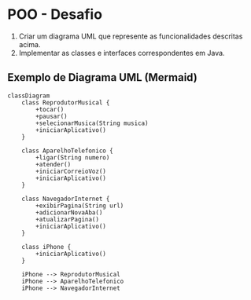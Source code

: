 # POO - Desafio
1. Criar um diagrama UML que represente as funcionalidades descritas acima.
2. Implementar as classes e interfaces correspondentes em Java.

## Exemplo de Diagrama UML (Mermaid)
```mermaid
classDiagram
    class ReprodutorMusical {
        +tocar()
        +pausar()
        +selecionarMusica(String musica)
		+iniciarAplicativo()
    }

    class AparelhoTelefonico {
        +ligar(String numero)
        +atender()
        +iniciarCorreioVoz()
		+iniciarAplicativo()
    }

    class NavegadorInternet {
        +exibirPagina(String url)
        +adicionarNovaAba()
        +atualizarPagina()
		+iniciarAplicativo()
    }

    class iPhone {
		+iniciarAplicativo()
    }

    iPhone --> ReprodutorMusical
    iPhone --> AparelhoTelefonico
    iPhone --> NavegadorInternet
```
